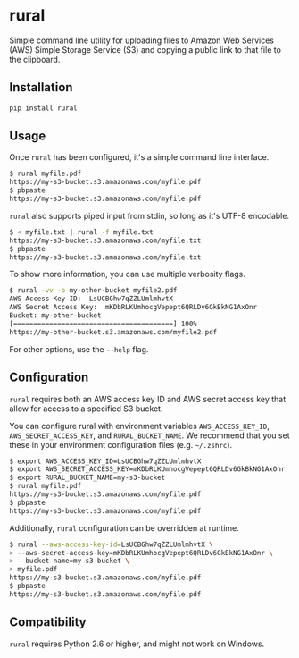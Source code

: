 rural
=====

Simple command line utility for uploading files to Amazon Web Services (AWS)
Simple Storage Service (S3) and copying a public link to that file to the
clipboard.

Installation
------------
```zsh
pip install rural
```

Usage
-----
Once ```rural``` has been configured, it's a simple command line interface.

```zsh
$ rural myfile.pdf
https://my-s3-bucket.s3.amazonaws.com/myfile.pdf
$ pbpaste
https://my-s3-bucket.s3.amazonaws.com/myfile.pdf
```

```rural``` also supports piped input from stdin, so long as it's UTF-8 
encodable.

```zsh
$ < myfile.txt | rural -f myfile.txt
https://my-s3-bucket.s3.amazonaws.com/myfile.txt
$ pbpaste
https://my-s3-bucket.s3.amazonaws.com/myfile.txt
```

To show more information, you can use multiple verbosity flags.

```zsh
$ rural -vv -b my-other-bucket myfile2.pdf
AWS Access Key ID:	LsUCBGhw7qZZLUmlmhvtX
AWS Secret Access Key:	mKDbRLKUmhocgVepept6QRLDv6GkBkNG1AxOnr
Bucket:	my-other-bucket
[========================================] 100%
https://my-other-bucket.s3.amazonaws.com/myfile2.pdf
```

For other options, use the ```--help``` flag.


Configuration
-------------
```rural``` requires both an AWS access key ID and AWS secret access key that
allow for access to a specified S3 bucket. 

You can configure rural with environment variables ```AWS_ACCESS_KEY_ID```,
```AWS_SECRET_ACCESS_KEY```, and ```RURAL_BUCKET_NAME```. We recommend that
you set these in your environment configuration files (e.g. ```~/.zshrc```).

```zsh
$ export AWS_ACCESS_KEY_ID=LsUCBGhw7qZZLUmlmhvtX
$ export AWS_SECRET_ACCESS_KEY=mKDbRLKUmhocgVepept6QRLDv6GkBkNG1AxOnr
$ export RURAL_BUCKET_NAME=my-s3-bucket
$ rural myfile.pdf
https://my-s3-bucket.s3.amazonaws.com/myfile.pdf
$ pbpaste
https://my-s3-bucket.s3.amazonaws.com/myfile.pdf
```

Additionally, ```rural``` configuration can be overridden at runtime.

```zsh
$ rural --aws-access-key-id=LsUCBGhw7qZZLUmlmhvtX \
> --aws-secret-access-key=mKDbRLKUmhocgVepept6QRLDv6GkBkNG1AxOnr \
> --bucket-name=my-s3-bucket \
> myfile.pdf
https://my-s3-bucket.s3.amazonaws.com/myfile.pdf
$ pbpaste
https://my-s3-bucket.s3.amazonaws.com/myfile.pdf
```

Compatibility
-------------
```rural``` requires Python 2.6 or higher, and might not work on Windows.
